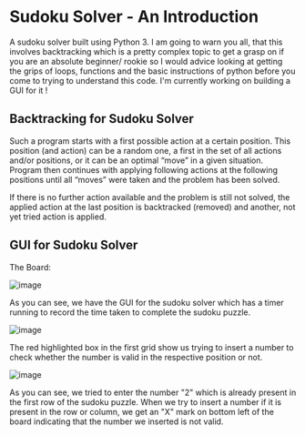 # Sudoku Solver - An Introduction

A sudoku solver built using Python 3. I am going to warn you all, that this involves backtracking which is a pretty complex topic to get a grasp on if you are an absolute beginner/ rookie so I would advice looking at getting the grips of loops, functions and the basic instructions of python before you come to trying to understand this code. I'm currently working on building a GUI for it !

## Backtracking for Sudoku Solver

Such a program starts with a first possible action at a certain position. This position (and action) can be a random one, a first in the set of all actions and/or positions, or it can be an optimal “move” in a given situation. Program then continues with applying following actions at the following positions until all “moves” were taken and the problem has been solved.

If there is no further action available and the problem is still not solved, the applied action at the last position is backtracked (removed) and another, not yet tried action is applied.

## GUI for Sudoku Solver

The Board:

![image](https://user-images.githubusercontent.com/70945303/121496774-d3a16780-c9eb-11eb-8610-ac3b18eeddf4.png)

As you can see, we have the GUI for the sudoku solver which has a timer running to record the time taken to complete the sudoku puzzle.

![image](https://user-images.githubusercontent.com/70945303/121497188-3abf1c00-c9ec-11eb-872a-befd73d8f7d3.png)

The red highlighted box in the first grid show us trying to insert a number to check whether the number is valid in the respective position or not.

![image](https://user-images.githubusercontent.com/70945303/121497546-9e494980-c9ec-11eb-8914-c0599467b356.png)

As you can see, we tried to enter the number "2" which is already present in the first row of the sudoku puzzle. When we try to insert a number if it is present in the row or column, we get an "X" mark on bottom left of the board indicating that the number we inserted is not valid. 
